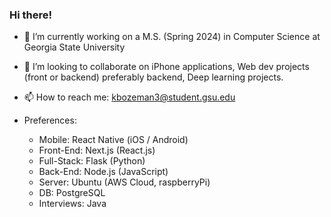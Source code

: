 ### Hi there!
- 🔭 I’m currently working on a M.S. (Spring 2024) in Computer Science at Georgia State University
- 👯 I’m looking to collaborate on iPhone applications, Web dev projects (front or backend) preferably backend, Deep learning projects.
- 📫 How to reach me: kbozeman3@student.gsu.edu

- Preferences:
   - Mobile: React Native (iOS / Android)
   - Front-End: Next.js (React.js)
   - Full-Stack: Flask (Python)
   - Back-End: Node.js (JavaScript)
   - Server: Ubuntu (AWS Cloud, raspberryPi)
   - DB: PostgreSQL
   - Interviews: Java

<!-- 
**egrep6021ad/egrep6021ad** is a ✨ _special_ ✨ repository because its `README.md` (this file) appears on your GitHub profile.

Here are some ideas to get you started:

- 🔭 I’m currently working on both a B.S. (2023) and an M.S. (2024) in Computer Science via Geogria States dual degree program.
- 👯 I’m looking to collaborate on iPhone applications, Web "apps", Machine learning projects. 
- 💬 Ask me about anything. 
- 😄 Pronouns: He / Him 
-->

